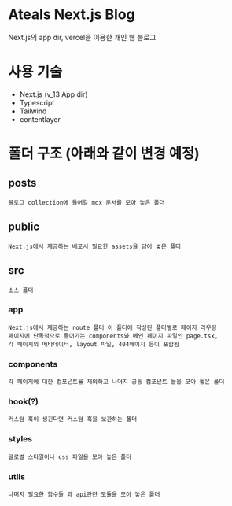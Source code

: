 # Ateals Next.js Blog

Next.js의 app dir, vercel을 이용한 개인 웹 블로그

# 사용 기술

-   Next.js (v_13 App dir)
-   Typescript
-   Tailwind
-   contentlayer


# 폴더 구조 (아래와 같이 변경 예정)

## posts

    블로그 collection에 들어갈 mdx 문서를 모아 놓은 폴더

## public

    Next.js에서 제공하는 배포시 필요한 assets을 담아 놓은 폴더

## src

    소스 폴더

### app

    Next.js에서 제공하는 route 폴더 이 폴더에 작성된 폴더별로 페이지 라우팅
    페이지에 단독적으로 들어가는 components와 메인 페이지 파일인 page.tsx,
    각 페이지의 메타데이터, layout 파일, 404페이지 등이 포함됨

### components

    각 페이지에 대한 컴포넌트를 제외하고 나머지 공통 컴포넌트 들을 모아 놓은 폴더

### hook(?)

    커스텀 훅이 생긴다면 커스텀 훅을 보관하는 폴더

### styles

    글로벌 스타일이나 css 파일을 모아 놓은 폴더

### utils

    나머지 필요한 함수들 과 api관련 모듈을 모아 놓은 폴더
